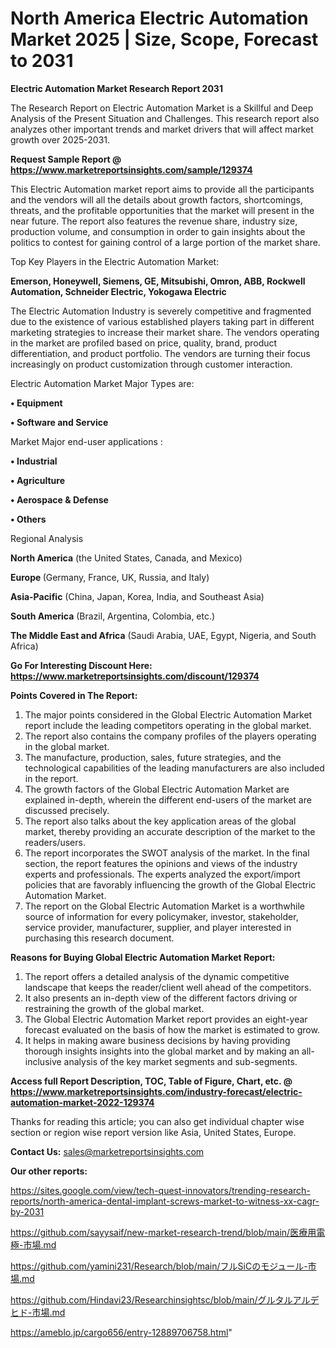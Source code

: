 # North America Electric Automation Market 2025 | Size, Scope, Forecast to 2031

<strong>Electric Automation Market Research Report 2031</strong>

The Research Report on Electric Automation Market is a Skillful and Deep Analysis of the Present Situation and Challenges. This research report also analyzes other important trends and market drivers that will affect market growth over 2025-2031.

<strong>Request Sample Report @ <a href=https://www.marketreportsinsights.com/sample/129374>https://www.marketreportsinsights.com/sample/129374</a></strong>

This Electric Automation market report aims to provide all the participants and the vendors will all the details about growth factors, shortcomings, threats, and the profitable opportunities that the market will present in the near future. The report also features the revenue share, industry size, production volume, and consumption in order to gain insights about the politics to contest for gaining control of a large portion of the market share.

Top Key Players in the Electric Automation Market:

<strong>Emerson, Honeywell, Siemens, GE, Mitsubishi, Omron, ABB, Rockwell Automation, Schneider Electric, Yokogawa Electric</strong>

The Electric Automation Industry is severely competitive and fragmented due to the existence of various established players taking part in different marketing strategies to increase their market share. The vendors operating in the market are profiled based on price, quality, brand, product differentiation, and product portfolio. The vendors are turning their focus increasingly on product customization through customer interaction.

Electric Automation Market Major Types are:

<strong>• Equipment

• Software and Service</strong>

Market Major end-user applications :

<strong>• Industrial

• Agriculture

• Aerospace & Defense

• Others</strong>

Regional Analysis

</u><strong><b>North America</b></strong> (the United States, Canada, and Mexico)

<strong><b>Europe </b></strong>(Germany, France, UK, Russia, and Italy)

<strong><b>Asia-Pacific</b></strong> (China, Japan, Korea, India, and Southeast Asia)

<strong><b>South America</b></strong> (Brazil, Argentina, Colombia, etc.)

<strong><b>The Middle East and Africa</b></strong> (Saudi Arabia, UAE, Egypt, Nigeria, and South Africa)

<strong>Go For Interesting Discount Here: <a href=https://www.marketreportsinsights.com/discount/129374>https://www.marketreportsinsights.com/discount/129374</a></strong>

<strong>Points Covered in The Report:</strong>
<ol>
  <li>The major points considered in the Global Electric Automation Market report include the leading competitors operating in the global market.</li>
  <li>The report also contains the company profiles of the players operating in the global market.</li>
  <li>The manufacture, production, sales, future strategies, and the technological capabilities of the leading manufacturers are also included in the report.</li>
  <li>The growth factors of the Global Electric Automation Market are explained in-depth, wherein the different end-users of the market are discussed precisely.</li>
  <li>The report also talks about the key application areas of the global market, thereby providing an accurate description of the market to the readers/users.</li>
  <li>The report incorporates the SWOT analysis of the market. In the final section, the report features the opinions and views of the industry experts and professionals. The experts analyzed the export/import policies that are favorably influencing the growth of the Global Electric Automation Market.</li>
  <li>The report on the Global Electric Automation Market is a worthwhile source of information for every policymaker, investor, stakeholder, service provider, manufacturer, supplier, and player interested in purchasing this research document.</li>
</ol>
<strong>Reasons for Buying Global Electric Automation Market Report:</strong>

<ol>
  <li>The report offers a detailed analysis of the dynamic competitive landscape that keeps the reader/client well ahead of the competitors.</li>
  <li>It also presents an in-depth view of the different factors driving or restraining the growth of the global market.</li>
  <li>The Global Electric Automation Market report provides an eight-year forecast evaluated on the basis of how the market is estimated to grow.</li>
  <li>It helps in making aware business decisions by having providing thorough insights insights into the global market and by making an all-inclusive analysis of the key market segments and sub-segments.</li>
</ol>
<strong>Access full Report Description, TOC, Table of Figure, Chart, etc. @ <a href=https://www.marketreportsinsights.com/industry-forecast/electric-automation-market-2022-129374>https://www.marketreportsinsights.com/industry-forecast/electric-automation-market-2022-129374</a></strong>


Thanks for reading this article; you can also get individual chapter wise section or region wise report version like Asia, United States, Europe.

<strong>Contact Us:</strong>
sales@marketreportsinsights.com

<strong>Our other reports:</strong>

<a href=https://sites.google.com/view/tech-quest-innovators/trending-research-reports/north-america-dental-implant-screws-market-to-witness-xx-cagr-by-2031>https://sites.google.com/view/tech-quest-innovators/trending-research-reports/north-america-dental-implant-screws-market-to-witness-xx-cagr-by-2031</a>

<a href=https://github.com/sayysaif/new-market-research-trend/blob/main/医療用電極-市場.md>https://github.com/sayysaif/new-market-research-trend/blob/main/医療用電極-市場.md</a>

<a href=https://github.com/yamini231/Research/blob/main/フルSiCのモジュール-市場.md>https://github.com/yamini231/Research/blob/main/フルSiCのモジュール-市場.md</a>

<a href=https://github.com/Hindavi23/Researchinsightsc/blob/main/グルタルアルデヒド-市場.md>https://github.com/Hindavi23/Researchinsightsc/blob/main/グルタルアルデヒド-市場.md</a>

<a href=https://ameblo.jp/cargo656/entry-12889706758.html>https://ameblo.jp/cargo656/entry-12889706758.html</a>"
